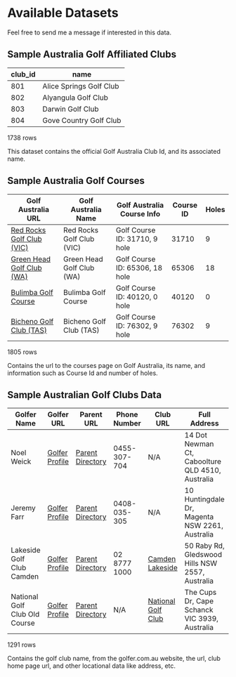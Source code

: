 
# Available Datasets

Feel free to send me a message if interested in this data.

## Sample Australia Golf Affiliated Clubs
| club_id | name                    |
|---------|-------------------------|
| 801     | Alice Springs Golf Club |
| 802     | Alyangula Golf Club     |
| 803     | Darwin Golf Club        |
| 804     | Gove Country Golf Club  |

1738 rows

This dataset contains the official Golf Australia Club Id, and its associated name. 

## Sample Australia Golf Courses

| Golf Australia URL                                           | Golf Australia Name              | Golf Australia Course Info                  | Course ID | Holes |
|--------------------------------------------------------------|----------------------------------|---------------------------------------------|-----------|-------|
| [Red Rocks Golf Club (VIC)](https://www.golf.org.au/red-rocks-golf-club/) | Red Rocks Golf Club (VIC)        | Golf Course ID: 31710, 9 hole               | 31710     | 9     |
| [Green Head Golf Club (WA)](https://www.golf.org.au/green-head-golf-club/) | Green Head Golf Club (WA)        | Golf Course ID: 65306, 18 hole              | 65306     | 18    |
| [Bulimba Golf Course](https://www.golf.org.au/bulimba-golf-course/)         | Bulimba Golf Course              | Golf Course ID: 40120, 0 hole               | 40120     | 0     |
| [Bicheno Golf Club (TAS)](https://www.golf.org.au/bicheno-golf-club-tas/)   | Bicheno Golf Club (TAS)          | Golf Course ID: 76302, 9 hole               | 76302     | 9     |

1805 rows 

Contains the url to the courses page on Golf Australia, its name, and information such as Course Id and number of holes.

## Sample Australian Golf Clubs Data

| Golfer Name                | Golfer URL                                                                                     | Parent URL                                                                                                               | Phone Number  | Club URL                                    | Full Address                                    | Street Number | Street Name       | Suburb           | Postal Code | State | Country   | Latitude   | Longitude  |
|----------------------------|------------------------------------------------------------------------------------------------|--------------------------------------------------------------------------------------------------------------------------|---------------|--------------------------------------------|-------------------------------------------------|---------------|-------------------|------------------|-------------|-------|-----------|------------|------------|
| Noel Weick                 | [Golfer Profile](https://golfer.com.au/directory/golf-courses/noel-weick/2/163557)             | [Parent Directory](https://golfer.com.au/directory/golf-courses/2?domain_id=4&near=20&order_by=name&page=1&show_no_listings_when_zero_near_me=true&state=Every+State) | 0455-307-704  | N/A                                        | 14 Dot Newman Ct, Caboolture QLD 4510, Australia | 14            | Dot Newman Court | Caboolture       | 4510        | QLD   | Australia | -27.052030 | 152.973980 |
| Jeremy Farr                | [Golfer Profile](https://golfer.com.au/directory/golf-courses/jeremy-farr/2/163904)            | [Parent Directory](https://golfer.com.au/directory/golf-courses/2?domain_id=4&near=20&order_by=name&page=1&show_no_listings_when_zero_near_me=true&state=Every+State) | 0408-035-305  | N/A                                        | 10 Huntingdale Dr, Magenta NSW 2261, Australia   | 10            | Huntingdale Drive | Magenta          | 2261        | NSW   | Australia | -33.310800 | 151.523754 |
| Lakeside Golf Club Camden  | [Golfer Profile](https://golfer.com.au/directory/golf-courses/lakeside-golf-club-camden/2/000305) | [Parent Directory](https://golfer.com.au/directory/golf-courses/2?domain_id=4&near=20&order_by=name&page=1&show_no_listings_when_zero_near_me=true&state=Every+State) | 02 8777 1000 | [Camden Lakeside](https://www.camdenlakeside.com.au/) | 50 Raby Rd, Gledswood Hills NSW 2557, Australia | 50            | Raby Road         | Gledswood Hills  | 2557        | NSW   | Australia | -33.999538 | 150.789036 |
| National Golf Club Old Course | [Golfer Profile](https://golfer.com.au/directory/golf-courses/national-golf-club-old-course/2/002042) | [Parent Directory](https://golfer.com.au/directory/golf-courses/2?domain_id=4&near=20&order_by=name&page=1&show_no_listings_when_zero_near_me=true&state=Every+State) | N/A           | [National Golf Club](http://www.nationalgolf.com.au/cms/) | The Cups Dr, Cape Schanck VIC 3939, Australia   | N/A           | The Cups Drive    | Cape Schanck     | 3939        | VIC   | Australia | -38.453915 | 144.888265 |

1291 rows 

Contains the golf club name, from the golfer.com.au website, the url, club home page url, and other locational data like address, etc.


